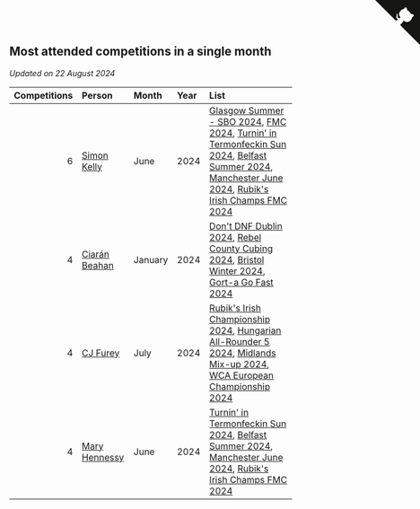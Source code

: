 ## Most attended competitions in a single month

*Updated on 22 August 2024*

| Competitions | Person | Month | Year | List |
| ---: | :--- | :--- | :--- | :--- |
| 6 | [Simon Kelly](https://www.worldcubeassociation.org/persons/2017KELL08) | June | 2024 | [Glasgow Summer - SBO 2024](https://www.worldcubeassociation.org/competitions/GlasgowSummerSBO2024), [FMC 2024](https://www.worldcubeassociation.org/competitions/FMC2024), [Turnin' in Termonfeckin Sun 2024](https://www.worldcubeassociation.org/competitions/TurnininTermonfeckinSunday2024), [Belfast Summer 2024](https://www.worldcubeassociation.org/competitions/BelfastSummer2024), [Manchester June 2024](https://www.worldcubeassociation.org/competitions/ManchesterJune2024), [Rubik's Irish Champs FMC 2024](https://www.worldcubeassociation.org/competitions/RubiksIrishChampionshipFMC2024) |
| 4 | [Ciarán Beahan](https://www.worldcubeassociation.org/persons/2012BEAH01) | January | 2024 | [Don't DNF Dublin 2024](https://www.worldcubeassociation.org/competitions/DontDNFDublin2024), [Rebel County Cubing 2024](https://www.worldcubeassociation.org/competitions/RebelCountyCubing2024), [Bristol Winter 2024](https://www.worldcubeassociation.org/competitions/BristolWinter2024), [Gort-a Go Fast 2024](https://www.worldcubeassociation.org/competitions/GortaGoFast2024) |
| 4 | [CJ Furey](https://www.worldcubeassociation.org/persons/2022FURE01) | July | 2024 | [Rubik's Irish Championship 2024](https://www.worldcubeassociation.org/competitions/RubiksIrishChampionship2024), [Hungarian All-Rounder 5 2024](https://www.worldcubeassociation.org/competitions/HungarianAllRounder52024), [Midlands Mix-up 2024](https://www.worldcubeassociation.org/competitions/MidlandsMixup2024), [WCA European Championship 2024](https://www.worldcubeassociation.org/competitions/Euro2024) |
| 4 | [Mary Hennessy](https://www.worldcubeassociation.org/persons/2015HENN02) | June | 2024 | [Turnin' in Termonfeckin Sun 2024](https://www.worldcubeassociation.org/competitions/TurnininTermonfeckinSunday2024), [Belfast Summer 2024](https://www.worldcubeassociation.org/competitions/BelfastSummer2024), [Manchester June 2024](https://www.worldcubeassociation.org/competitions/ManchesterJune2024), [Rubik's Irish Champs FMC 2024](https://www.worldcubeassociation.org/competitions/RubiksIrishChampionshipFMC2024) |


<a href="https://github.com/simonkellly/wca_statistics_ireland" class="github-corner" aria-label="View source on Github"><svg width="80" height="80" viewBox="0 0 250 250" style="fill:#151513; color:#fff; position: absolute; top: 0; border: 0; right: 0;" aria-hidden="true"><path d="M0,0 L115,115 L130,115 L142,142 L250,250 L250,0 Z"></path><path d="M128.3,109.0 C113.8,99.7 119.0,89.6 119.0,89.6 C122.0,82.7 120.5,78.6 120.5,78.6 C119.2,72.0 123.4,76.3 123.4,76.3 C127.3,80.9 125.5,87.3 125.5,87.3 C122.9,97.6 130.6,101.9 134.4,103.2" fill="currentColor" style="transform-origin: 130px 106px;" class="octo-arm"></path><path d="M115.0,115.0 C114.9,115.1 118.7,116.5 119.8,115.4 L133.7,101.6 C136.9,99.2 139.9,98.4 142.2,98.6 C133.8,88.0 127.5,74.4 143.8,58.0 C148.5,53.4 154.0,51.2 159.7,51.0 C160.3,49.4 163.2,43.6 171.4,40.1 C171.4,40.1 176.1,42.5 178.8,56.2 C183.1,58.6 187.2,61.8 190.9,65.4 C194.5,69.0 197.7,73.2 200.1,77.6 C213.8,80.2 216.3,84.9 216.3,84.9 C212.7,93.1 206.9,96.0 205.4,96.6 C205.1,102.4 203.0,107.8 198.3,112.5 C181.9,128.9 168.3,122.5 157.7,114.1 C157.9,116.9 156.7,120.9 152.7,124.9 L141.0,136.5 C139.8,137.7 141.6,141.9 141.8,141.8 Z" fill="currentColor" class="octo-body"></path></svg></a><style>.github-corner:hover .octo-arm{animation:octocat-wave 560ms ease-in-out}@keyframes octocat-wave{0%,100%{transform:rotate(0)}20%,60%{transform:rotate(-25deg)}40%,80%{transform:rotate(10deg)}}@media (max-width:500px){.github-corner:hover .octo-arm{animation:none}.github-corner .octo-arm{animation:octocat-wave 560ms ease-in-out}}</style>
